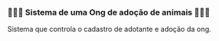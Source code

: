 <h3> 🐾🐾🐾 Sistema de uma Ong de adoção de animais 🐾🐾🐾 </h3>

Sistema que controla o cadastro de adotante e adoção da ong.
